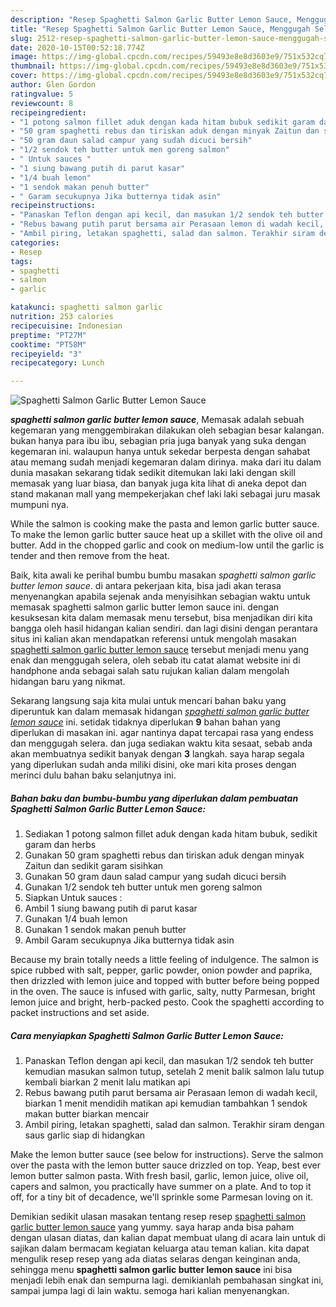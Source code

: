 ```yaml
---
description: "Resep Spaghetti Salmon Garlic Butter Lemon Sauce, Menggugah Selera"
title: "Resep Spaghetti Salmon Garlic Butter Lemon Sauce, Menggugah Selera"
slug: 2512-resep-spaghetti-salmon-garlic-butter-lemon-sauce-menggugah-selera
date: 2020-10-15T00:52:18.774Z
image: https://img-global.cpcdn.com/recipes/59493e8e8d3603e9/751x532cq70/spaghetti-salmon-garlic-butter-lemon-sauce-foto-resep-utama.jpg
thumbnail: https://img-global.cpcdn.com/recipes/59493e8e8d3603e9/751x532cq70/spaghetti-salmon-garlic-butter-lemon-sauce-foto-resep-utama.jpg
cover: https://img-global.cpcdn.com/recipes/59493e8e8d3603e9/751x532cq70/spaghetti-salmon-garlic-butter-lemon-sauce-foto-resep-utama.jpg
author: Glen Gordon
ratingvalue: 5
reviewcount: 8
recipeingredient:
- "1 potong salmon fillet aduk dengan kada hitam bubuk sedikit garam dan herbs"
- "50 gram spaghetti rebus dan tiriskan aduk dengan minyak Zaitun dan sedikit garam sisihkan"
- "50 gram daun salad campur yang sudah dicuci bersih"
- "1/2 sendok teh butter untuk men goreng salmon"
- " Untuk sauces "
- "1 siung bawang putih di parut kasar"
- "1/4 buah lemon"
- "1 sendok makan penuh butter"
- " Garam secukupnya Jika butternya tidak asin"
recipeinstructions:
- "Panaskan Teflon dengan api kecil, dan masukan 1/2 sendok teh butter kemudian masukan salmon tutup, setelah 2 menit balik salmon lalu tutup kembali biarkan 2 menit lalu matikan api"
- "Rebus bawang putih parut bersama air Perasaan lemon di wadah kecil, biarkan 1 menit mendidih matikan api kemudian tambahkan 1 sendok makan butter biarkan mencair"
- "Ambil piring, letakan spaghetti, salad dan salmon. Terakhir siram dengan saus garlic siap di hidangkan"
categories:
- Resep
tags:
- spaghetti
- salmon
- garlic

katakunci: spaghetti salmon garlic 
nutrition: 253 calories
recipecuisine: Indonesian
preptime: "PT27M"
cooktime: "PT58M"
recipeyield: "3"
recipecategory: Lunch

---
```



![Spaghetti Salmon Garlic Butter Lemon Sauce](https://img-global.cpcdn.com/recipes/59493e8e8d3603e9/751x532cq70/spaghetti-salmon-garlic-butter-lemon-sauce-foto-resep-utama.jpg)

<b><i>spaghetti salmon garlic butter lemon sauce</i></b>, Memasak adalah sebuah kegemaran yang menggembirakan dilakukan oleh sebagian besar kalangan. bukan hanya para ibu ibu, sebagian pria juga banyak yang suka dengan kegemaran ini. walaupun hanya untuk sekedar berpesta dengan sahabat atau memang sudah menjadi kegemaran dalam dirinya. maka dari itu dalam dunia masakan sekarang tidak sedikit ditemukan laki laki dengan skill memasak yang luar biasa, dan banyak juga kita lihat di aneka depot dan stand makanan mall yang mempekerjakan chef laki laki sebagai juru masak mumpuni nya.

While the salmon is cooking make the pasta and lemon garlic butter sauce. To make the lemon garlic butter sauce heat up a skillet with the olive oil and butter. Add in the chopped garlic and cook on medium-low until the garlic is tender and then remove from the heat.

Baik, kita awali ke perihal bumbu bumbu masakan <i>spaghetti salmon garlic butter lemon sauce</i>. di antara pekerjaan kita, bisa jadi akan terasa menyenangkan apabila sejenak anda menyisihkan sebagian waktu untuk memasak spaghetti salmon garlic butter lemon sauce ini. dengan kesuksesan kita dalam memasak menu tersebut, bisa menjadikan diri kita bangga oleh hasil hidangan kalian sendiri. dan lagi disini dengan perantara situs ini kalian akan mendapatkan referensi untuk mengolah masakan <u>spaghetti salmon garlic butter lemon sauce</u> tersebut menjadi menu yang enak dan menggugah selera, oleh sebab itu catat alamat website ini di handphone anda sebagai salah satu rujukan kalian dalam mengolah hidangan baru yang nikmat.


Sekarang langsung saja kita mulai untuk mencari bahan baku yang diperuntuk kan dalam memasak hidangan <u><i>spaghetti salmon garlic butter lemon sauce</i></u> ini. setidak tidaknya diperlukan <b>9</b> bahan bahan yang diperlukan di masakan ini. agar nantinya dapat tercapai rasa yang endess dan menggugah selera. dan juga sediakan waktu kita sesaat, sebab anda akan membuatnya sedikit banyak dengan <b>3</b> langkah. saya harap segala yang diperlukan sudah anda miliki disini, oke mari kita proses dengan merinci dulu bahan baku selanjutnya ini.

<!--inarticleads1-->

##### Bahan baku dan bumbu-bumbu yang diperlukan dalam pembuatan Spaghetti Salmon Garlic Butter Lemon Sauce:

1. Sediakan 1 potong salmon fillet aduk dengan kada hitam bubuk, sedikit garam dan herbs
1. Gunakan 50 gram spaghetti rebus dan tiriskan aduk dengan minyak Zaitun dan sedikit garam sisihkan
1. Gunakan 50 gram daun salad campur yang sudah dicuci bersih
1. Gunakan 1/2 sendok teh butter untuk men goreng salmon
1. Siapkan  Untuk sauces :
1. Ambil 1 siung bawang putih di parut kasar
1. Gunakan 1/4 buah lemon
1. Gunakan 1 sendok makan penuh butter
1. Ambil  Garam secukupnya Jika butternya tidak asin


Because my brain totally needs a little feeling of indulgence. The salmon is spice rubbed with salt, pepper, garlic powder, onion powder and paprika, then drizzled with lemon juice and topped with butter before being popped in the oven. The sauce is infused with garlic, salty, nutty Parmesan, bright lemon juice and bright, herb-packed pesto. Cook the spaghetti according to packet instructions and set aside. 

<!--inarticleads2-->

##### Cara menyiapkan Spaghetti Salmon Garlic Butter Lemon Sauce:

1. Panaskan Teflon dengan api kecil, dan masukan 1/2 sendok teh butter kemudian masukan salmon tutup, setelah 2 menit balik salmon lalu tutup kembali biarkan 2 menit lalu matikan api
1. Rebus bawang putih parut bersama air Perasaan lemon di wadah kecil, biarkan 1 menit mendidih matikan api kemudian tambahkan 1 sendok makan butter biarkan mencair
1. Ambil piring, letakan spaghetti, salad dan salmon. Terakhir siram dengan saus garlic siap di hidangkan


Make the lemon butter sauce (see below for instructions). Serve the salmon over the pasta with the lemon butter sauce drizzled on top. Yeap, best ever lemon butter salmon pasta. With fresh basil, garlic, lemon juice, olive oil, capers and salmon, you practically have summer on a plate. And to top it off, for a tiny bit of decadence, we&#39;ll sprinkle some Parmesan loving on it. 

Demikian sedikit ulasan masakan tentang resep resep <u>spaghetti salmon garlic butter lemon sauce</u> yang yummy. saya harap anda bisa paham dengan ulasan diatas, dan kalian dapat membuat ulang di acara lain untuk di sajikan dalam bermacam kegiatan keluarga atau teman kalian. kita dapat mengulik resep resep yang ada diatas selaras dengan keinginan anda, sehingga menu <b>spaghetti salmon garlic butter lemon sauce</b> ini bisa menjadi lebih enak dan sempurna lagi. demikianlah pembahasan singkat ini, sampai jumpa lagi di lain waktu. semoga hari kalian menyenangkan.
